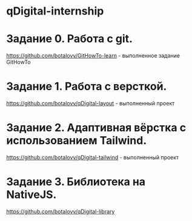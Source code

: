 # qDigital-internship

# Задание 0. Работа с git.
https://github.com/botalovv/GitHowTo-learn - выполненное задание GitHowTo

# Задание 1. Работа с версткой.
https://github.com/botalovv/qDigital-layout - выполненный проект

# Задание 2. Адаптивная вёрстка с использованием Tailwind. 
https://github.com/botalovv/qDigital-tailwind - выполненный проект


# Задание 3. Библиотека на NativeJS.
https://github.com/botalovv/qDigital-library
